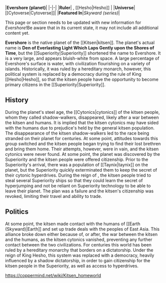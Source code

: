 |**Evershore (planet)**|
|-|-|
|**Ruler**| , [[Hesho\|Hesho]] |
|**Universe**|[[Cytoverse\|Cytoverse]]|
|**Featured In**|*Skyward (series)*|

This page or section needs to be updated with new information for *Evershore*!Be aware that in its current state, it may not include all additional content yet.

**Evershore** is the native planet of the [[Kitsen\|kitsen]]. The planet's actual name is **Den of Everlasting Light Which Laps Gently upon the Shores of Time**, but the [[Superiority\|Superiority]] shortened the name to Evershore. It is a very large, and appears bluish-white from space. A large percentage of Evershore's surface is water, with civilization flourishing on a variety of islands. Historically, it was ruled by a hereditary monarch, however, this political system is replaced by a democracy during the rule of King [[Hesho\|Hesho]], so that the kitsen people have the opportunity to become primary citizens in the [[Superiority\|Superiority]].

## History
During the planet's steel age, the [[Cytonics\|cytonics]] of the kitsen people, whom they called shadow-walkers, disappeared, likely after a war between the kitsen and humans. It is implied that the kitsen cytonics may have sided with the humans due to prejudice's held by the general kitsen population. The disappearance of the kitsen shadow-walkers led to the race being stranded on their planet for centuries. At some point, attitudes towards this group switched and the kitsen people began trying to find their lost brethren and bring them home. Their attempts, however, were in vain, and the kitsen cytonics were never found.
At some point, the planet was discovered by the Superiority and the kitsen people were offered citizenship. Prior to the Superiority's arrival, there was a population of [[Taynix\|taynix]] on the planet, but the Superiority quickly exterminated them to keep the secret of their cytonic hyperdrives. During the reign of , the kitsen people tried to steal several Superiority ships so that they could learn the secret of hyperjumping and not be reliant on Superiority technology to be able to leave their planet. The plan was a failure and the kitsen's citizenship was revoked, limiting their travel and ability to trade.

## Politics
At some point, the kitsen made contact with the humans of [[Earth (Skyward)\|Earth]] and set up trade deals with the peoples of East Asia. This alliance broke down either because of, or after, the war between the kitsen and the humans, as the kitsen cytonics vanished, preventing any further contact between the two civilizations.
For centuries this world has been ruled by a hereditary monarchy that borders on a dictatorship. Under the reign of King Hesho, this system was replaced with a democracy, heavily influenced by a shadow dictatorship, in order to gain citizenship for the kitsen people in the Superiority, as well as access to hyperdrives.



https://coppermind.net/wiki/Kitsen_homeworld
